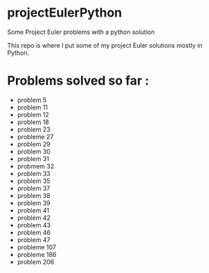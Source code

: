 # projectEulerPython
Some Project Euler problems with a python solution 

This repo is where I put some of my project Euler solutions mostly in Python.

Problems solved so far :
========================
- problem 5
- problem 11
- problem 12
- problem 18
- problem 23
- probleme 27
- problem 29
- problem 30
- problem 31
- probmem 32
- problem 33
- problem 35
- problem 37
- problem 38
- problem 39
- problem 41
- problem 42
- problem 43
- problem 46
- problem 47
- probleme 107
- probleme 186
- problem 206
